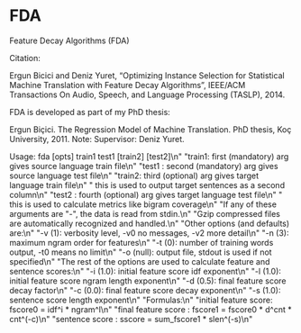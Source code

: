 FDA
===

Feature Decay Algorithms (FDA)

Citation:

Ergun Bicici and Deniz Yuret, “Optimizing Instance Selection for Statistical Machine Translation 
with Feature Decay Algorithms”, IEEE/ACM Transactions On Audio, Speech, and Language Processing (TASLP), 2014.


FDA is developed as part of my PhD thesis:

Ergun Biçici. The Regression Model of Machine Translation. PhD thesis, Koç University, 2011. Note: Supervisor: Deniz Yuret.



Usage: fda [opts] train1 test1 [train2] [test2]\n"
  "train1: first (mandatory) arg gives source language train file\n"
  "test1 : second (mandatory) arg gives source language test file\n"
  "train2: third (optional) arg gives target language train file\n"
  "        this is used to output target sentences as a second column\n"
  "test2 : fourth (optional) arg gives target language test file\n"
  "        this is used to calculate metrics like bigram coverage\n"
  "If any of these arguments are \"-\", the data is read from stdin.\n"
  "Gzip compressed files are automatically recognized and handled.\n"
  "Other options (and defaults) are:\n"
  "-v (1): verbosity level, -v0 no messages, -v2 more detail\n"
  "-n (3): maximum ngram order for features\n"
  "-t (0): number of training words output, -t0 means no limit\n"
  "-o (null): output file, stdout is used if not specified\n"
  "The rest of the options are used to calculate feature and sentence scores:\n"
  "-i (1.0): initial feature score idf exponent\n"
  "-l (1.0): initial feature score ngram length exponent\n"
  "-d (0.5): final feature score decay factor\n"
  "-c (0.0): final feature score decay exponent\n"
  "-s (1.0): sentence score length exponent\n"
  "Formulas:\n"
  "initial feature score: fscore0 = idf^i * ngram^l\n"
  "final feature score  : fscore1 = fscore0 * d^cnt * cnt^(-c)\n"
  "sentence score       : sscore  = sum_fscore1 * slen^(-s)\n"
  

